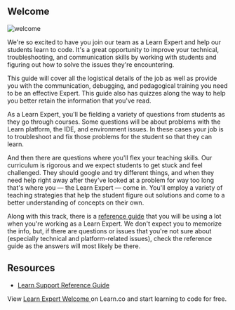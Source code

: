 ## Welcome

![welcome](http://i.giphy.com/dzaUX7CAG0Ihi.gif "welcome")

We're so excited to have you join our team as a Learn Expert and help our students learn to code. It's a great opportunity to improve your technical, troubleshooting, and communication skills by working with students and figuring out how to solve the issues they're encountering. 

This guide will cover all the logistical details of the job as well as provide you with the communication, debugging, and pedagogical training you need to be an effective Expert. This guide also has quizzes along the way to help you better retain the information that you've read. 

As a Learn Expert, you'll be fielding a variety of questions from students as they go through courses. Some questions will be about problems with the Learn platform, the IDE, and environment issues. In these cases your job is to troubleshoot and fix those problems for the student so that they can learn. 

And then there are questions where you'll flex your teaching skills. Our curriculum is rigorous and we expect students to get stuck and feel challenged. They should google and try different things, and when they need help right away after they've looked at a problem for way too long that's where you — the Learn Expert — come in. You'll employ a variety of teaching strategies that help the student figure out solutions and come to a better understanding of concepts on their own.

Along with this track, there is a [reference guide](https://github.com/flatiron-labs/learn-support) that you will be using a lot when you're working as a Learn Expert. We don't expect you to memorize the info, but, if there are questions or issues that you're not sure about (especially technical and platform-related issues), check the reference guide as the answers will most likely be there. 

## Resources

* [Learn Support Reference Guide](https://github.com/flatiron-labs/learn-support) 

<p class='util--hide'>View <a href='https://learn.co/lessons/learn-expert-welcome'>Learn Expert Welcome </a> on Learn.co and start learning to code for free.</p>
